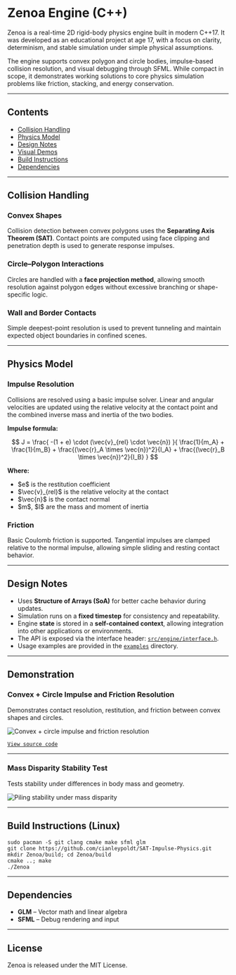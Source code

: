 <h1 id="zenoa-engine-c">Zenoa Engine (C++)</h1>

<p>Zenoa is a real-time 2D rigid-body physics engine built in modern C++17. It was developed as an educational project at age 17, with a focus on clarity, determinism, and stable simulation under simple physical assumptions.</p>

<p>The engine supports convex polygon and circle bodies, impulse-based collision resolution, and visual debugging through SFML. While compact in scope, it demonstrates working solutions to core physics simulation problems like friction, stacking, and energy conservation.</p>

<hr>

<h2 id="contents">Contents</h2>

<ul>
  <li><a href="#collision-handling">Collision Handling</a></li>
  <li><a href="#physics-model">Physics Model</a></li>
  <li><a href="#design-notes">Design Notes</a></li>
  <li><a href="#demonstration">Visual Demos</a></li>
  <li><a href="#build-instructions-linux">Build Instructions</a></li>
  <li><a href="#dependencies">Dependencies</a></li>
</ul>

<hr>

<h2 id="collision-handling">Collision Handling</h2>

<h3 id="convex-shapes">Convex Shapes</h3>

<p>Collision detection between convex polygons uses the <strong>Separating Axis Theorem (SAT)</strong>. Contact points are computed using face clipping and penetration depth is used to generate response impulses.</p>

<h3 id="circle-polygon-interactions">Circle–Polygon Interactions</h3>

<p>Circles are handled with a <strong>face projection method</strong>, allowing smooth resolution against polygon edges without excessive branching or shape-specific logic.</p>

<h3 id="wall-and-border-contacts">Wall and Border Contacts</h3>

<p>Simple deepest-point resolution is used to prevent tunneling and maintain expected object boundaries in confined scenes.</p>

<hr>

<h2 id="physics-model">Physics Model</h2>

<h3 id="impulse-resolution">Impulse Resolution</h3>

<p>Collisions are resolved using a basic impulse solver. Linear and angular velocities are updated using the relative velocity at the contact point and the combined inverse mass and inertia of the two bodies.</p>

<p><strong>Impulse formula:</strong></p>

$$
J =
\frac{
-(1 + e) \cdot (\vec{v}_{rel} \cdot \vec{n})
}{
\frac{1}{m_A} + \frac{1}{m_B} +
\frac{(\vec{r}_A \times \vec{n})^2}{I_A} +
\frac{(\vec{r}_B \times \vec{n})^2}{I_B}
}
$$

<p><strong>Where:</strong></p>

<ul>
  <li>$e$ is the restitution coefficient</li>
  <li>$\vec{v}_{rel}$ is the relative velocity at the contact</li>
  <li>$\vec{n}$ is the contact normal</li>
  <li>$m$, $I$ are the mass and moment of inertia</li>
</ul>

<h3 id="friction">Friction</h3>

<p>Basic Coulomb friction is supported. Tangential impulses are clamped relative to the normal impulse, allowing simple sliding and resting contact behavior.</p>

<hr>

<h2 id="design-notes">Design Notes</h2>

<ul>
  <li>Uses <strong>Structure of Arrays (SoA)</strong> for better cache behavior during updates.</li>
  <li>Simulation runs on a <strong>fixed timestep</strong> for consistency and repeatability.</li>
  <li>Engine <strong>state</strong> is stored in a <strong>self-contained context</strong>, allowing integration into other applications or environments.</li>
  <li>The API is exposed via the interface header: <a href="src/engine/interface.h"><code>src/engine/interface.h</code></a>.</li>
  <li>Usage examples are provided in the <a href="examples/"><code>examples</code></a> directory.</li>
</ul>

<hr>

<h2 id="demonstration">Demonstration</h2>

<h3 id="convex-circle-impulse-and-friction-resolution">Convex + Circle Impulse and Friction Resolution</h3>

<p>Demonstrates contact resolution, restitution, and friction between convex shapes and circles.</p>

<p><img src="media/convex_circle_impulse.gif" alt="Convex + circle impulse and friction resolution"></p>

<p><a href="examples/collision_demo.cpp"><code>View source code</code></a></p>

<hr>

<h3 id="mass-disparity-stability-test">Mass Disparity Stability Test</h3>

<p>Tests stability under differences in body mass and geometry.</p>

<p><img src="media/50convex_50circle.gif" alt="Piling stability under mass disparity"></p>

<hr>

<h2 id="build-instructions-linux">Build Instructions (Linux)</h2>

<pre><code class="language-bash">sudo pacman -S git clang cmake make sfml glm
git clone https://github.com/cianleypoldt/SAT-Impulse-Physics.git
mkdir Zenoa/build; cd Zenoa/build
cmake ..; make
./Zenoa
</code></pre>

<hr>

<h2 id="dependencies">Dependencies</h2>

<ul>
  <li><strong>GLM</strong> – Vector math and linear algebra</li>
  <li><strong>SFML</strong> – Debug rendering and input</li>
</ul>

<hr>

<h2 id="license">License</h2>

<p>Zenoa is released under the MIT License.</p>
